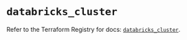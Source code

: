 # `databricks_cluster`

Refer to the Terraform Registry for docs: [`databricks_cluster`](https://registry.terraform.io/providers/databricks/databricks/1.64.0/docs/resources/cluster).
